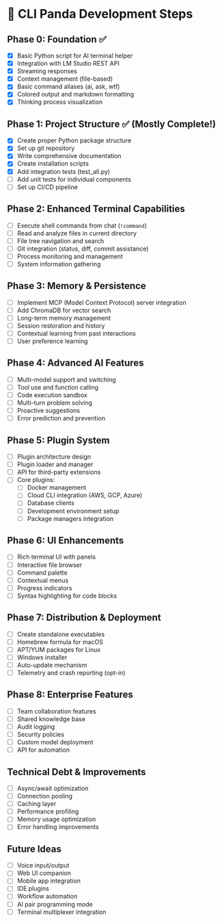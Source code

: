 # 🐼 CLI Panda Development Steps

## Phase 0: Foundation ✅
- [x] Basic Python script for AI terminal helper
- [x] Integration with LM Studio REST API
- [x] Streaming responses
- [x] Context management (file-based)
- [x] Basic command aliases (ai, ask, wtf)
- [x] Colored output and markdown formatting
- [x] Thinking process visualization

## Phase 1: Project Structure ✅ (Mostly Complete!)
- [x] Create proper Python package structure
- [x] Set up git repository
- [x] Write comprehensive documentation
- [x] Create installation scripts
- [x] Add integration tests (test_all.py)
- [ ] Add unit tests for individual components
- [ ] Set up CI/CD pipeline

## Phase 2: Enhanced Terminal Capabilities
- [ ] Execute shell commands from chat (`!command`)
- [ ] Read and analyze files in current directory
- [ ] File tree navigation and search
- [ ] Git integration (status, diff, commit assistance)
- [ ] Process monitoring and management
- [ ] System information gathering

## Phase 3: Memory & Persistence
- [ ] Implement MCP (Model Context Protocol) server integration
- [ ] Add ChromaDB for vector search
- [ ] Long-term memory management
- [ ] Session restoration and history
- [ ] Contextual learning from past interactions
- [ ] User preference learning

## Phase 4: Advanced AI Features
- [ ] Multi-model support and switching
- [ ] Tool use and function calling
- [ ] Code execution sandbox
- [ ] Multi-turn problem solving
- [ ] Proactive suggestions
- [ ] Error prediction and prevention

## Phase 5: Plugin System
- [ ] Plugin architecture design
- [ ] Plugin loader and manager
- [ ] API for third-party extensions
- [ ] Core plugins:
  - [ ] Docker management
  - [ ] Cloud CLI integration (AWS, GCP, Azure)
  - [ ] Database clients
  - [ ] Development environment setup
  - [ ] Package managers integration

## Phase 6: UI Enhancements
- [ ] Rich terminal UI with panels
- [ ] Interactive file browser
- [ ] Command palette
- [ ] Contextual menus
- [ ] Progress indicators
- [ ] Syntax highlighting for code blocks

## Phase 7: Distribution & Deployment
- [ ] Create standalone executables
- [ ] Homebrew formula for macOS
- [ ] APT/YUM packages for Linux
- [ ] Windows installer
- [ ] Auto-update mechanism
- [ ] Telemetry and crash reporting (opt-in)

## Phase 8: Enterprise Features
- [ ] Team collaboration features
- [ ] Shared knowledge base
- [ ] Audit logging
- [ ] Security policies
- [ ] Custom model deployment
- [ ] API for automation

## Technical Debt & Improvements
- [ ] Async/await optimization
- [ ] Connection pooling
- [ ] Caching layer
- [ ] Performance profiling
- [ ] Memory usage optimization
- [ ] Error handling improvements

## Future Ideas
- [ ] Voice input/output
- [ ] Web UI companion
- [ ] Mobile app integration
- [ ] IDE plugins
- [ ] Workflow automation
- [ ] AI pair programming mode
- [ ] Terminal multiplexer integration